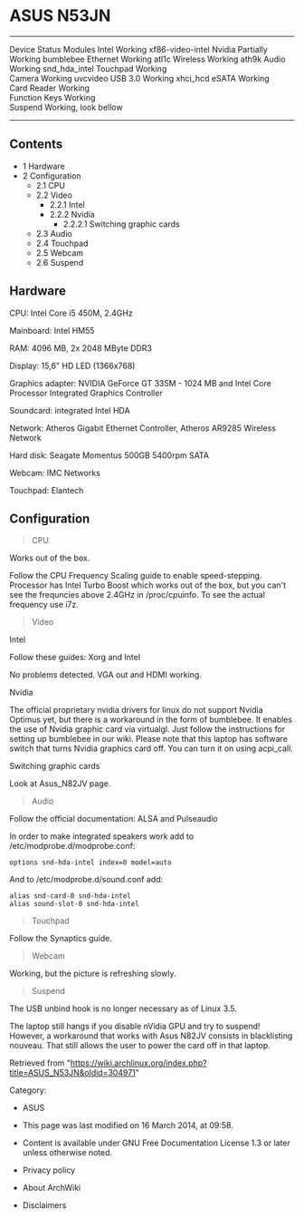 ASUS N53JN
==========

  --------------- ---------------------- ------------------
  Device          Status                 Modules
  Intel           Working                xf86-video-intel
  Nvidia          Partially Working      bumblebee
  Ethernet        Working                atl1c
  Wireless        Working                ath9k
  Audio           Working                snd_hda_intel
  Touchpad        Working                
  Camera          Working                uvcvideo
  USB 3.0         Working                xhci_hcd
  eSATA           Working                
  Card Reader     Working                
  Function Keys   Working                
  Suspend         Working, look bellow   
  --------------- ---------------------- ------------------

Contents
--------

-   1 Hardware
-   2 Configuration
    -   2.1 CPU
    -   2.2 Video
        -   2.2.1 Intel
        -   2.2.2 Nvidia
            -   2.2.2.1 Switching graphic cards
    -   2.3 Audio
    -   2.4 Touchpad
    -   2.5 Webcam
    -   2.6 Suspend

Hardware
--------

CPU: Intel Core i5 450M, 2.4GHz

Mainboard: Intel HM55

RAM: 4096 MB, 2x 2048 MByte DDR3

Display: 15,6" HD LED (1366x768)

Graphics adapter: NVIDIA GeForce GT 335M - 1024 MB and Intel Core
Processor Integrated Graphics Controller

Soundcard: integrated Intel HDA

Network: Atheros Gigabit Ethernet Controller, Atheros AR9285 Wireless
Network

Hard disk: Seagate Momentus 500GB 5400rpm SATA

Webcam: IMC Networks

Touchpad: Elantech

Configuration
-------------

> CPU

Works out of the box.

Follow the CPU Frequency Scaling guide to enable speed-stepping.
Processor has Intel Turbo Boost which works out of the box, but you
can't see the frequncies above 2.4GHz in /proc/cpuinfo. To see the
actual frequency use i7z.

> Video

Intel

Follow these guides: Xorg and Intel

No problems detected. VGA out and HDMI working.

Nvidia

The official proprietary nvidia drivers for linux do not support Nvidia
Optimus yet, but there is a workaround in the form of bumblebee. It
enables the use of Nvidia graphic card via virtualgl. Just follow the
instructions for setting up bumblebee in our wiki. Please note that this
laptop has software switch that turns Nvidia graphics card off. You can
turn it on using acpi_call.

Switching graphic cards

Look at Asus_N82JV page.

> Audio

Follow the official documentation: ALSA and Pulseaudio

In order to make integrated speakers work add to
/etc/modprobe.d/modprobe.conf:

    options snd-hda-intel index=0 model=auto

And to /etc/modprobe.d/sound.conf add:

    alias snd-card-0 snd-hda-intel
    alias sound-slot-0 snd-hda-intel

> Touchpad

Follow the Synaptics guide.

> Webcam

Working, but the picture is refreshing slowly.

> Suspend

The USB unbind hook is no longer necessary as of Linux 3.5.

The laptop still hangs if you disable nVidia GPU and try to suspend!
However, a workaround that works with Asus N82JV consists in
blacklisting nouveau. That still allows the user to power the card off
in that laptop.

Retrieved from
"https://wiki.archlinux.org/index.php?title=ASUS_N53JN&oldid=304971"

Category:

-   ASUS

-   This page was last modified on 16 March 2014, at 09:58.
-   Content is available under GNU Free Documentation License 1.3 or
    later unless otherwise noted.
-   Privacy policy
-   About ArchWiki
-   Disclaimers
